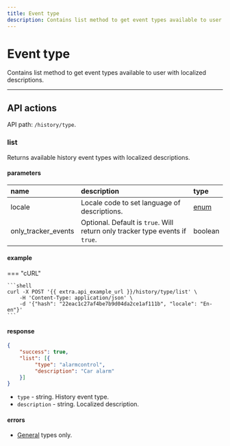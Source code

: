 ```yaml
---
title: Event type
description: Contains list method to get event types available to user with localized descriptions.
---
```


# Event type

Contains list method to get event types available to user with localized descriptions.

<hr>

## API actions

API path: `/history/type`.

### list

Returns available history event types with localized descriptions.

#### parameters

| name | description | type |
| :----- | :-----  | :----- |
| locale | Locale code to set language of descriptions. | [enum](../../../getting-started.md#data-types) |
| only_tracker_events | Optional. Default is `true`. Will return only tracker type events if `true`. | boolean |

#### example

=== "cURL"

    ```shell
    curl -X POST '{{ extra.api_example_url }}/history/type/list' \
        -H 'Content-Type: application/json' \ 
        -d '{"hash": "22eac1c27af4be7b9d04da2ce1af111b", "locale": "En-en"}'
    ```

#### response

```json
{
    "success": true, 
    "list": [{
         "type": "alarmcontrol",
         "description": "Car alarm" 
    }]
}
```

* `type` - string. History event type.
* `description` - string. Localized description.

#### errors

* [General](../../../getting-started.md#error-codes) types only.
